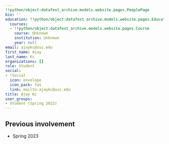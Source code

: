 ```yaml
---
!!python/object:datafest_archive.models.website.pages.PeoplePage
bio: ''
education: !!python/object:datafest_archive.models.website.pages.Education
  courses:
  - !!python/object:datafest_archive.models.website.pages.Course
    course: Unknown
    institution: Unknown
    year: null
email: ajaykc@usc.edu
first_name: Ajay
last_name: Kc
organizations: []
role: Student
social:
- !Social
  icon: envelope
  icon_pack: fas
  link: mailto:ajaykc@usc.edu
title: Ajay Kc
user_groups:
- Student (Spring 2023)
---
```



## Previous involvement

* Spring 2023

